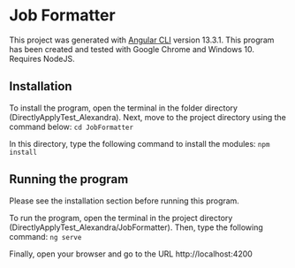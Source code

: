 # Job Formatter
This project was generated with [Angular CLI](https://github.com/angular/angular-cli) version 13.3.1.
This program has been created and tested with Google Chrome and Windows 10.
Requires NodeJS.

## Installation

To install the program, open the terminal in the folder directory (DirectlyApplyTest_Alexandra).
Next, move to the project directory using the command below:
`cd JobFormatter`

In this directory, type the following command to install the modules:
`npm install`

## Running the program 
Please see the installation section before running this program.

To run the program, open the terminal in the project directory (DirectlyApplyTest_Alexandra/JobFormatter).
Then, type the following command:
`ng serve`

Finally, open your browser and go to the URL http://localhost:4200
